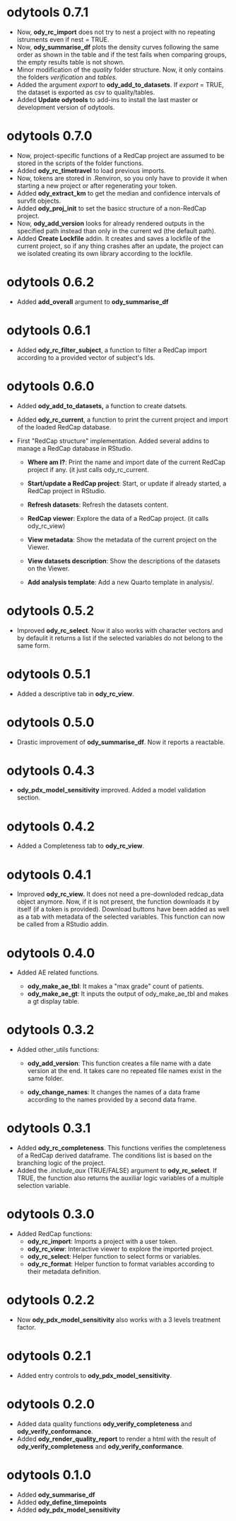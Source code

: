# odytools 0.7.1

-   Now, **ody_rc_import** does not try to nest a project with no repeating istruments even if nest = TRUE.
-   Now, **ody_summarise_df** plots the density curves following the same order as shown in the table and if the test fails when comparing groups, the empty results table is not shown.
-   Minor modification of the *quality* folder structure. Now, it only contains the folders *verification* and *tables.*
-   Added the argument *export* to **ody_add_to_datasets**. If *export* = TRUE, the dataset is exported as csv to quality/tables.
-   Added **Update odytools** to add-ins to install the last master or development version of odytools.

# odytools 0.7.0

-   Now, project-specific functions of a RedCap project are assumed to be stored in the scripts of the folder functions.
-   Added **ody_rc_timetravel** to load previous imports.
-   Now, tokens are stored in .Renviron, so you only have to provide it when starting a new project or after regenerating your token.
-   Added **ody_extract_km** to get the median and confidence intervals of survfit objects.
-   Added **ody_proj_init** to set the basicc structure of a non-RedCap project.
-   Now, **ody_add_version** looks for already rendered outputs in the specified path instead than only in the current wd (the default path).
-   Added **Create Lockfile** addin. It creates and saves a lockfile of the current project, so if any thing crashes after an update, the project can we isolated creating its own library according to the lockfile.

# odytools 0.6.2

-   Added **add_overall** argument to **ody_summarise_df**

# odytools 0.6.1

-   Added **ody_rc_filter_subject**, a function to filter a RedCap import according to a provided vector of subject's Ids.

# odytools 0.6.0

-   Added **ody_add_to_datasets,** a function to create datsets.

-   Added **ody_rc_current**, a function to print the current project and import of the loaded RedCap database.

-   First "RedCap structure" implementation. Added several addins to manage a RedCap database in RStudio.

    -   **Where am I?**: Print the name and import date of the current RedCap project if any. (it just calls ody_rc_current.

    -   **Start/update a RedCap project**: Start, or update if already started, a RedCap project in RStudio.

    -   **Refresh datasets**: Refresh the datasets content.

    -   **RedCap viewer**: Explore the data of a RedCap project. (it calls ody_rc_view)

    -   **View metadata**: Show the metadata of the current project on the Viewer.

    -   **View datasets description**: Show the descriptions of the datasets on the Viewer.

    -   **Add analysis template**: Add a new Quarto template in analysis/.

# odytools 0.5.2

-   Improved **ody_rc_select**. Now it also works with character vectors and by defaulit it returns a list if the selected variables do not belong to the same form.

# odytools 0.5.1

-   Added a descriptive tab in **ody_rc_view**.

# odytools 0.5.0

-   Drastic improvement of **ody_summarise_df**. Now it reports a reactable.

# odytools 0.4.3

-   **ody_pdx_model_sensitivity** improved. Added a model validation section.

# odytools 0.4.2

-   Added a Completeness tab to **ody_rc_view**.

# odytools 0.4.1

-   Improved **ody_rc_view.** It does not need a pre-downloded redcap_data object anymore. Now, if it is not present, the function downloads it by itself (if a token is provided). Download buttons have been added as well as a tab with metadata of the selected variables. This function can now be called from a RStudio addin.

# odytools 0.4.0

-   Added AE related functions.

    -   **ody_make_ae_tbl**: It makes a "max grade" count of patients.
    -   **ody_make_ae_gt**: It inputs the output of ody_make_ae_tbl and makes a gt display table.

# odytools 0.3.2

-   Added other_utils functions:

    -   **ody_add_version**: This function creates a file name with a date version at the end. It takes care no repeated file names exist in the same folder.

    -   **ody_change_names**: It changes the names of a data frame according to the names provided by a second data frame.

# odytools 0.3.1

-   Added **ody_rc_completeness**. This functions verifies the completeness of a RedCap derived dataframe. The conditions list is based on the branching logic of the project.
-   Added the *.include_aux* (TRUE/FALSE) argument to **ody_rc_select**. If TRUE, the function also returns the auxiliar logic variables of a multiple selection variable.

# odytools 0.3.0

-   Added RedCap functions:
    -   **ody_rc_import**: Imports a project with a user token.
    -   **ody_rc_view**: Interactive viewer to explore the imported project.
    -   **ody_rc_select**: Helper function to select forms or variables.
    -   **ody_rc_format**: Helper function to format variables according to their metadata definition.

# odytools 0.2.2

-   Now **ody_pdx_model_sensitivity** also works with a 3 levels treatment factor.

# odytools 0.2.1

-   Added entry controls to **ody_pdx_model_sensitivity**.

# odytools 0.2.0

-   Added data quality functions **ody_verify_completeness** and **ody_verify_conformance**.
-   Added **ody_render_quality_report** to render a html with the result of **ody_verify_completeness** and **ody_verify_conformance**.

# odytools 0.1.0

-   Added **ody_summarise_df**
-   Added **ody_define_timepoints**
-   Added **ody_pdx_model_sensitivity**

